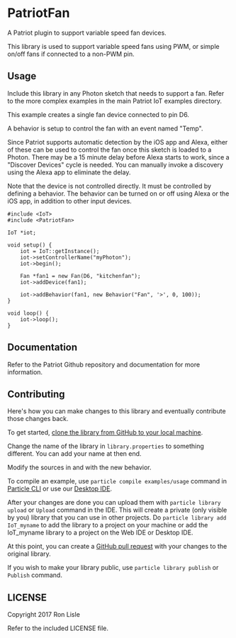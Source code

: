 # PatriotFan

A Patriot plugin to support variable speed fan devices.

This library is used to support variable speed fans using PWM,
or simple on/off fans if connected to a non-PWM pin.

## Usage

Include this library in any Photon sketch that needs to support a fan.
Refer to the more complex examples in the main Patriot IoT examples
 directory.

This example creates a single fan device connected to pin D6.

A behavior is setup to control the fan with an event named "Temp".

Since Patriot supports automatic detection by the iOS app and Alexa,
either of these can be used to control the fan once this sketch is
loaded to a Photon. There may be a 15 minute delay before Alexa starts
to work, since a "Discover Devices" cycle is needed. You can manually
invoke a discovery using the Alexa app to eliminate the delay.

Note that the device is not controlled directly. It must be controlled
by defining a behavior. The behavior can be turned on or off using
Alexa or the iOS app, in addition to other input devices.

```
#include <IoT>
#include <PatriotFan>

IoT *iot;

void setup() {
    iot = IoT::getInstance();
    iot->setControllerName("myPhoton");
    iot->begin();

    Fan *fan1 = new Fan(D6, "kitchenfan");
    iot->addDevice(fan1);

    iot->addBehavior(fan1, new Behavior("Fan", '>', 0, 100));
}

void loop() {
    iot->loop();
}
```

## Documentation

Refer to the Patriot Github repository and documentation for more
information.


## Contributing

Here's how you can make changes to this library and eventually contribute those changes back.

To get started, [clone the library from GitHub to your local machine](https://help.github.com/articles/cloning-a-repository/).

Change the name of the library in `library.properties` to something different. You can add your name at then end.

Modify the sources in <src> and <examples> with the new behavior.

To compile an example, use `particle compile examples/usage` command in [Particle CLI](https://docs.particle.io/guide/tools-and-features/cli#update-your-device-remotely) or use our [Desktop IDE](https://docs.particle.io/guide/tools-and-features/dev/#compiling-code).

After your changes are done you can upload them with `particle library upload` or `Upload` command in the IDE. This will create a private (only visible by you) library that you can use in other projects. Do `particle library add IoT_myname` to add the library to a project on your machine or add the IoT_myname library to a project on the Web IDE or Desktop IDE.

At this point, you can create a [GitHub pull request](https://help.github.com/articles/about-pull-requests/) with your changes to the original library.

If you wish to make your library public, use `particle library publish` or `Publish` command.

## LICENSE
Copyright 2017 Ron Lisle

Refer to the included LICENSE file.
